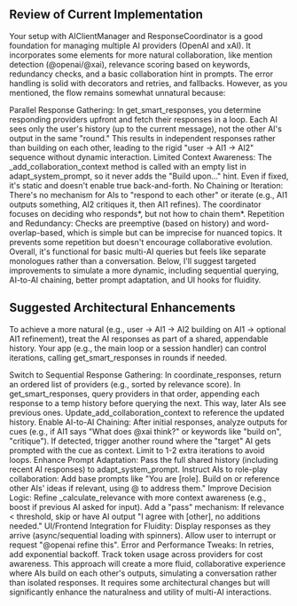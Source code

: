 ## Review of Current Implementation

Your setup with AIClientManager and ResponseCoordinator is a good foundation for managing multiple AI providers (OpenAI and xAI). It incorporates some elements for more natural collaboration, like mention detection (@openai/@xai), relevance scoring based on keywords, redundancy checks, and a basic collaboration hint in prompts. The error handling is solid with decorators and retries, and fallbacks. However, as you mentioned, the flow remains somewhat unnatural because:

Parallel Response Gathering: In get_smart_responses, you determine responding providers upfront and fetch their responses in a loop. Each AI sees only the user's history (up to the current message), not the other AI's output in the same "round." This results in independent responses rather than building on each other, leading to the rigid "user -> AI1 -> AI2" sequence without dynamic interaction.
Limited Context Awareness: The \_add_collaboration_context method is called with an empty list in adapt_system_prompt, so it never adds the "Build upon..." hint. Even if fixed, it's static and doesn't enable true back-and-forth.
No Chaining or Iteration: There's no mechanism for AIs to "respond to each other" or iterate (e.g., AI1 outputs something, AI2 critiques it, then AI1 refines). The coordinator focuses on deciding who responds*, but not how to chain them*.
Repetition and Redundancy: Checks are preemptive (based on history) and word-overlap-based, which is simple but can be imprecise for nuanced topics. It prevents some repetition but doesn't encourage collaborative evolution.
Overall, it's functional for basic multi-AI queries but feels like separate monologues rather than a conversation. Below, I'll suggest targeted improvements to simulate a more dynamic, including sequential querying, AI-to-AI chaining, better prompt adaptation, and UI hooks for fluidity.

## Suggested Architectural Enhancements

To achieve a more natural (e.g., user -> AI1 -> AI2 building on AI1 -> optional AI1 refinement), treat the AI responses as part of a shared, appendable history. Your app (e.g., the main loop or a session handler) can control iterations, calling get_smart_responses in rounds if needed.

Switch to Sequential Response Gathering:
In coordinate_responses, return an ordered list of providers (e.g., sorted by relevance score).
In get_smart_responses, query providers in that order, appending each response to a temp history before querying the next. This way, later AIs see previous ones.
Update_add_collaboration_context to reference the updated history.
Enable AI-to-AI Chaining:
After initial responses, analyze outputs for cues (e.g., if AI1 says "What does @xai think?" or keywords like "build on", "critique"). If detected, trigger another round where the "target" AI gets prompted with the cue as context.
Limit to 1-2 extra iterations to avoid loops.
Enhance Prompt Adaptation:
Pass the full shared history (including recent AI responses) to adapt_system_prompt.
Instruct AIs to role-play collaboration: Add base prompts like "You are [role]. Build on or reference other AIs' ideas if relevant, using @ to address them."
Improve Decision Logic:
Refine \_calculate_relevance with more context awareness (e.g., boost if previous AI asked for input).
Add a "pass" mechanism: If relevance < threshold, skip or have AI output "I agree with [other], no additions needed."
UI/Frontend Integration for Fluidity:
Display responses as they arrive (async/sequential loading with spinners).
Allow user to interrupt or request "@openai refine this".
Error and Performance Tweaks:
In retries, add exponential backoff.
Track token usage across providers for cost awareness.
This approach will create a more fluid, collaborative experience where AIs build on each other's outputs, simulating a conversation rather than isolated responses. It requires some architectural changes but will significantly enhance the naturalness and utility of multi-AI interactions.

